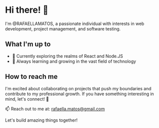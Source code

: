 # Hi there! 👋

I'm @RAFAELLAMATOS, a passionate individual with interests in web development, project management, and software testing.

## What I'm up to

- 🔭 Currently exploring the realms of React and Node.JS
- 🌱 Always learning and growing in the vast field of technology

## How to reach me

I'm excited about collaborating on projects that push my boundaries and contribute to my professional growth. If you have something interesting in mind, let's connect! 🚀

📫 Reach out to me at: rafaella.matos@gmail.com

Let's build amazing things together!

